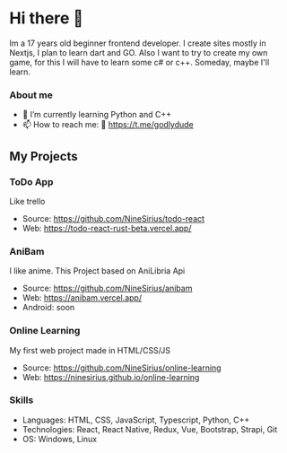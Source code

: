 # Hi there 👋
Im a 17 years old beginner frontend developer. I create sites mostly in Nextjs, I plan to learn dart and GO. Also I want to try to create my own game, for this I will have to learn some c# or c++. Someday, maybe I'll learn.

### About me
- 🌱 I’m currently learning Python and C++
- 📫 How to reach me: 📧 https://t.me/godlydude

## My Projects 
### ToDo App
Like trello

- Source: https://github.com/NineSirius/todo-react
- Web: https://todo-react-rust-beta.vercel.app/

### AniBam
I like anime. This Project based on AniLibria Api

- Source: https://github.com/NineSirius/anibam
- Web: https://anibam.vercel.app/
- Android: soon

### Online Learning
My first web project made in HTML/CSS/JS
- Source: https://github.com/NineSirius/online-learning
- Web: https://ninesirius.github.io/online-learning


### Skills 
- Languages: HTML, CSS, JavaScript, Typescript, Python, C++
- Technologies: React, React Native, Redux, Vue, Bootstrap, Strapi, Git
- OS: Windows, Linux


